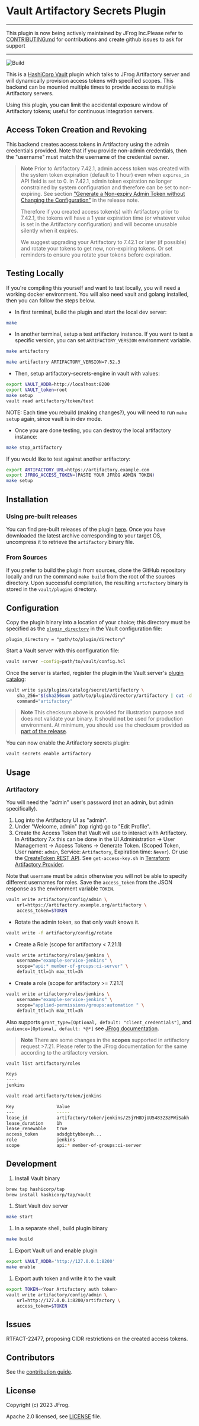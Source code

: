 # Vault Artifactory Secrets Plugin

----------------------------------------------------------------

This plugin is now being actively maintained by JFrog Inc.Please refer to [CONTRIBUTING.md](CONTRIBUTING.md) for contributions and create github issues to ask for support

----------------------------------------------------------------

![Build](https://github.com/jfrog/artifactory-secrets-plugin/actions/workflows/build.yml/badge.svg)

This is a [HashiCorp Vault](https://www.vaultproject.io/) plugin which talks to JFrog Artifactory server and will
dynamically provision access tokens with specified scopes. This backend can be mounted multiple times
to provide access to multiple Artifactory servers.

Using this plugin, you can limit the accidental exposure window of Artifactory tokens; useful for continuous integration servers.

## Access Token Creation and Revoking

This backend creates access tokens in Artifactory using the admin credentials provided. Note that if you provide non-admin credentials, then the "username" must match the username of the credential owner.

> **Note**
> Prior to Artifactory 7.42.1, admin access token was created with the system token expiration (default to 1 hour) even when `expires_in` API field is set to 0. In 7.42.1, admin token expiration no longer constrained by system configuration and therefore can be set to non-expiring. See section ["Generate a Non-expiry Admin Token without Changing the Configuration"](https://www.jfrog.com/confluence/display/JFROG/Artifactory+Release+Notes#ArtifactoryReleaseNotes-Artifactory7.42.1Cloud) in the release note.
>
> Therefore if you created access token(s) with Artifactory prior to 7.42.1, the tokens will have a 1 year expiration time (or whatever value is set in the Artifactory configuration) and will become unusable silently when it expires.
>
> We suggest upgrading your Artifactory to 7.42.1 or later (if possible) and rotate your tokens to get new, non-expiring tokens. Or set reminders to ensure you rotate your tokens before expiration.

## Testing Locally

If you're compiling this yourself and want to test locally, you will need a working docker environment. You will also need vault and golang installed, then you can follow the steps below.

* In first terminal, build the plugin and start the local dev server:

```sh
make
```

* In another terminal, setup a test artifactory instance. If you want to test a specific version, you can set `ARTIFACTORY_VERSION` environment variable.

```sh
make artifactory
```

```sh
make artifactory ARTIFACTORY_VERSION=7.52.3
```

* Then, setup artifactory-secrets-engine in vault with values:

```sh
export VAULT_ADDR=http://localhost:8200
export VAULT_token=root
make setup
vault read artifactory/token/test
```

NOTE: Each time you rebuild (making changes?), you will need to run `make setup` again, since vault is in dev mode.

* Once you are done testing, you can destroy the local artifactory instance:

```sh
make stop_artifactory
```

If you would like to test against another artifactory:

```sh
export ARTIFACTORY_URL=https://artifactory.example.com
export JFROG_ACCESS_TOKEN=(PASTE YOUR JFROG ADMIN TOKEN)
make setup
```

## Installation

### Using pre-built releases

You can find pre-built releases of the plugin [here][artreleases]. Once you have downloaded the latest archive corresponding to your target OS, uncompress it to retrieve the `artifactory` binary file.

### From Sources

If you prefer to build the plugin from sources, clone the GitHub repository locally and run the command `make build` from the root of the sources directory. Upon successful compilation, the resulting `artifactory` binary is stored in the `vault/plugins` directory.

## Configuration

Copy the plugin binary into a location of your choice; this directory must be specified as the [`plugin_directory`][vaultdocplugindir] in the Vault configuration file:

```hcl
plugin_directory = "path/to/plugin/directory"
```

Start a Vault server with this configuration file:

```sh
vault server -config=path/to/vault/config.hcl
```

Once the server is started, register the plugin in the Vault server's [plugin catalog][vaultdocplugincatalog]:

```sh
vault write sys/plugins/catalog/secret/artifactory \
    sha_256="$(sha256sum path/to/plugin/directory/artifactory | cut -d " " -f 1)" \
    command="artifactory"
```

> **Note**
> This checksum above is provided for illustration purpose and does not validate your binary. It should **not** be used for production environment. At minimum, you should use the checksum provided as [part of the release](https://github.com/jfrog/artifactory-secrets-plugin/releases).

You can now enable the Artifactory secrets plugin:

```sh
vault secrets enable artifactory
```

## Usage

### Artifactory

You will need the "admin" user's password (not an admin, but admin specifically).

1. Log into the Artifactory UI as "admin".
1. Under "Welcome, admin" (top right) go to "Edit Profile".
1. Create the Access Token that Vault will use to interact with Artifactory. In Artifactory 7.x this can be done in the UI Administration -> User Management -> Access Tokens -> Generate Token. (Scoped Token, User name: `admin`, Service: `Artifactory`, Expiration time: `Never`). Or use the [CreateToken REST API][artifactory-create-token]. See `get-access-key.sh` in [Terraform Artifactory Provider](https://github.com/jfrog/terraform-provider-artifactory/blob/master/scripts/get-access-key.sh).

Note that `username` must be `admin` otherwise you will not be able to specify different usernames for roles. Save the `access_token` from the JSON response as the environment variable `TOKEN`.

```sh
vault write artifactory/config/admin \
    url=https://artifactory.example.org/artifactory \
    access_token=$TOKEN
```

* Rotate the admin token, so that only vault knows it.

```sh
vault write -f artifactory/config/rotate
```

* Create a Role (scope for artifactory < 7.21.1)

```sh
vault write artifactory/roles/jenkins \
    username="example-service-jenkins" \
    scope="api:* member-of-groups:ci-server" \
    default_ttl=1h max_ttl=3h
```

* Create a role (scope for artifactory >= 7.21.1)

```sh
vault write artifactory/roles/jenkins \
    username="example-service-jenkins" \
    scope="applied-permissions/groups:automation " \
    default_ttl=1h max_ttl=3h
```

Also supports `grant_type=[Optional, default: "client_credentials"]`, and `audience=[Optional, default: *@*]` see [JFrog documentation][artifactory-create-token].

> **Note**
> There are some changes in the **scopes** supported in artifactory request >7.21. Please refer to the JFrog documentation for the same according to the artifactory version.

```sh
vault list artifactory/roles

Keys
----
jenkins
```

```sh
vault read artifactory/token/jenkins

Key                Value
---                -----
lease_id           artifactory/token/jenkins/25jYH8DjUU548323zPWiSakh
lease_duration     1h
lease_renewable    true
access_token       adsdgbtybbeeyh...
role               jenkins
scope              api:* member-of-groups:ci-server
```

## Development

1. Install Vault binary
```sh
brew tap hashicorp/tap
brew install hashicorp/tap/vault
```

1. Start Vault dev server
```sh
make start
```

1. In a separate shell, build plugin binary
```sh
make build
```

1. Export Vault url and enable plugin
```sh
export VAULT_ADDR='http://127.0.0.1:8200'
make enable
```

1. Export auth token and write it to the vault
```sh
export TOKEN=<Your Artifactory auth token>
vault write artifactory/config/admin \
    url=http://127.0.0.1:8200/artifactory \
    access_token=$TOKEN
```

## Issues

RTFACT-22477, proposing CIDR restrictions on the created access tokens.

[artreleases]: https://github.com/jfrog/artifactory-secrets-plugin/releases
[vaultdocplugindir]: https://www.vaultproject.io/docs/configuration/index.html#plugin_directory
[vaultdocplugincatalog]: https://www.vaultproject.io/docs/internals/plugins.html#plugin-catalog
[artifactory-create-token]: https://www.jfrog.com/confluence/display/JFROG/JFrog+Platform+REST+API#JFrogPlatformRESTAPI-CreateToken


## Contributors
See the [contribution guide](./CONTRIBUTING.md).

## License

Copyright (c) 2023 JFrog.

Apache 2.0 licensed, see [LICENSE][LICENSE] file.

[LICENSE]: ./LICENSE
